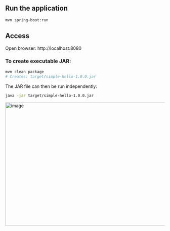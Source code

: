 ## Run the application
```bash
mvn spring-boot:run
```

## Access
Open browser: http://localhost:8080

### To create executable JAR:
```bash
mvn clean package
# Creates: target/simple-hello-1.0.0.jar
```

The JAR file can then be run independently:
```bash
java -jar target/simple-hello-1.0.0.jar
```

<img width="1600" height="389" alt="image" src="https://github.com/user-attachments/assets/cc696137-f89d-40d1-ae2d-7cd31dcdf773" />
